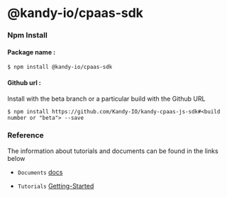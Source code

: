 # @kandy-io/cpaas-sdk

### Npm Install

#### Package name :

`$ npm install @kandy-io/cpaas-sdk`

#### Github url :

Install with the beta branch or a particular build with the Github URL

`$ npm install https://github.com/Kandy-IO/kandy-cpaas-js-sdk#<build number or "beta"> --save`

### Reference

The information about tutorials and documents can be found in the links below

* `Documents` [docs](https://kandy-io.github.io/kandy-cpaas-js-sdk/docs)

* `Tutorials` [Getting-Started](https://kandy-io.github.io/kandy-cpaas-js-sdk/tutorials/#/Get%20Started)



